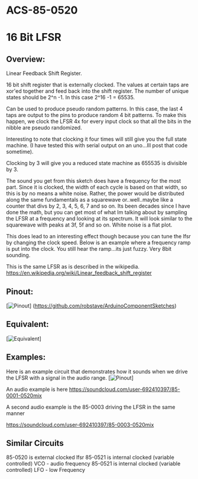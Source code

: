 # ACS-85-0520
16 Bit LFSR
==============

## Overview:
Linear Feedback Shift Register.

16 bit shift register that is externally clocked.  The values at certain taps are xor'ed together and feed back into the shift register.
The number of unique states should be 2^n -1.  In this case 2^16 -1 = 65535.

Can be used to produce pseudo random patterns. In this case, the last 4 taps are output to the pins to produce random 4 bit patterns.
To make this happen, we clock the LFSR 4x for every input clock so that all the bits in the nibble are pseudo randomized.

Interesting to note that clocking it four times will still give you the full state machine.
(I have tested this with serial output on an uno...Ill post that code sometime).

Clocking by 3 will give  you a reduced state machine as 655535 is divisible by 3.
 
The sound you get from this sketch does have a frequency for the most part.  Since it is clocked, the width of each cycle is based on that width, so this is by no means a white noise.
Rather, the power would be distributed along the same fundamentals as a squarewave or..well..maybe like a counter that divs by 2, 3, 4, 5, 6, 7 and so on.
Its been decades since I have done the math, but you can get most of what Im talking about by sampling the LFSR at a frequency and looking at its spectrum.
It will look similar to the squarewave with peaks at 3f, 5f and so on.  White noise is a flat plot.
 
This does lead to an interesting effect though because you can tune the lfsr by changing the clock speed.  Below is an example where a frequency ramp is put into the clock.
You still hear the ramp...its just fuzzy.  Very 8bit sounding.
 

This is the same LFSR as is described in the wikipedia. https://en.wikipedia.org/wiki/Linear_feedback_shift_register



## Pinout:
[![Pinout](https://github.com/robstave/ArduinoComponentSketches/blob/master/ACS-85%20ATTiny85%20sketches/ACS-85-0520/images/ACS-85-0520.png)] (https://github.com/robstave/ArduinoComponentSketches)

## Equivalent:

[![Equivalent](https://github.com/robstave/ArduinoComponentSketches/blob/master/ACS-85%20ATTiny85%20sketches/ACS-85-0520/images/ACS-85-0520_ex.png)] 


## Examples:
Here is an example circuit that demonstrates how it sounds when we drive the LFSR with a signal in the audio range.
 [![Pinout](https://github.com/robstave/ArduinoComponentSketches/blob/master/ACS-85%20ATTiny85%20sketches/ACS-85-0520/images/ACS-85-circuit-0002-0520.png)] 

An audio example is here https://soundcloud.com/user-692410397/85-0001-0520mix

A second audio example is the 85-0003 driving the LFSR in the same manner

https://soundcloud.com/user-692410397/85-0003-0520mix

## Similar Circuits
85-0520 is external clocked lfsr
85-0521 is internal clocked (variable controlled) VCO - audio frequency
85-0521 is internal clocked (variable controlled) LFO - low Frequency



